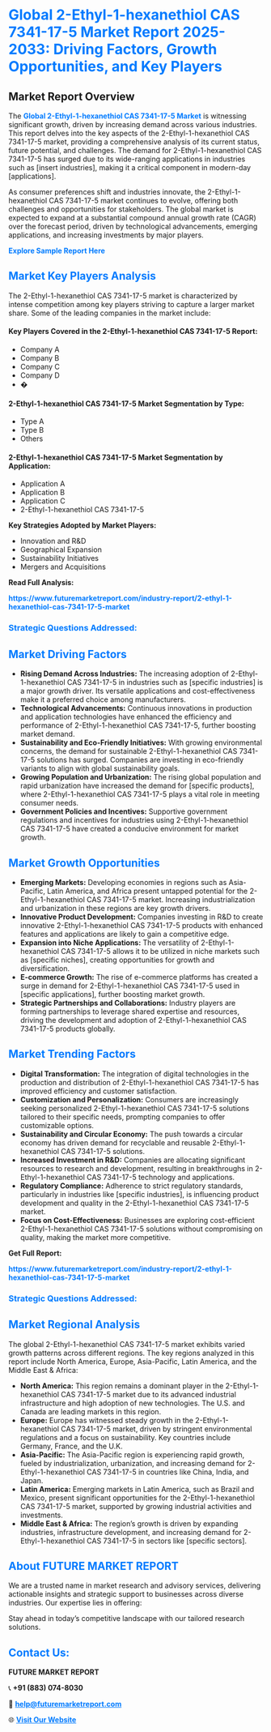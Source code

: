 <h1 style="color: #007BFF;">Global 2-Ethyl-1-hexanethiol CAS 7341-17-5 Market Report 2025-2033: Driving Factors, Growth Opportunities, and Key Players</h1>

<section id="overview">
<h2>Market Report Overview</h2>
<p>The <a href="https://www.futuremarketreport.com/industry-report/2-ethyl-1-hexanethiol-cas-7341-17-5-market" style="color: #007BFF; text-decoration: none;"><strong>Global 2-Ethyl-1-hexanethiol CAS 7341-17-5 Market</strong></a> is witnessing significant growth, driven by increasing demand across various industries. This report delves into the key aspects of the 2-Ethyl-1-hexanethiol CAS 7341-17-5 market, providing a comprehensive analysis of its current status, future potential, and challenges. The demand for 2-Ethyl-1-hexanethiol CAS 7341-17-5 has surged due to its wide-ranging applications in industries such as [insert industries], making it a critical component in modern-day [applications].</p>
<p>As consumer preferences shift and industries innovate, the 2-Ethyl-1-hexanethiol CAS 7341-17-5 market continues to evolve, offering both challenges and opportunities for stakeholders. The global market is expected to expand at a substantial compound annual growth rate (CAGR) over the forecast period, driven by technological advancements, emerging applications, and increasing investments by major players.</p>
</section>

<section id="overview">
<p><a href="https://www.futuremarketreport.com/request-sample/reportId=116437" style="color: #007BFF; text-decoration: none;"><strong>Explore Sample Report Here</strong></a></p>
</section>

<section id="key-players">
<h2 style="color: #007BFF;">Market Key Players Analysis</h2>
<p>The 2-Ethyl-1-hexanethiol CAS 7341-17-5 market is characterized by intense competition among key players striving to capture a larger market share. Some of the leading companies in the market include:</p>
<h4>Key Players Covered in the 2-Ethyl-1-hexanethiol CAS 7341-17-5 Report:</h4>
<ul><li>Company A</li><li>Company B</li><li>Company C</li><li>Company D</li><li>�</li></ul>
<h4>2-Ethyl-1-hexanethiol CAS 7341-17-5 Market Segmentation by Type:</h4>
<ul><li>Type A</li><li>Type B</li><li>Others</li></ul>

<h4>2-Ethyl-1-hexanethiol CAS 7341-17-5 Market Segmentation by Application:</h4>
<ul><li>Application A</li><li>Application B</li><li>Application C</li><li>2-Ethyl-1-hexanethiol CAS 7341-17-5</li></ul>
<p><strong>Key Strategies Adopted by Market Players:</strong></p>
<ul>
<li>Innovation and R&D</li>
<li>Geographical Expansion</li>
<li>Sustainability Initiatives</li>
<li>Mergers and Acquisitions</li>
</ul>
</section>

<section>
<p><strong>Read Full Analysis: </strong></p><a href="https://www.futuremarketreport.com/industry-report/2-ethyl-1-hexanethiol-cas-7341-17-5-market" style="color: #007BFF; text-decoration: none;"><strong>https://www.futuremarketreport.com/industry-report/2-ethyl-1-hexanethiol-cas-7341-17-5-market</strong></a>
<h3 style="color: #007BFF;">Strategic Questions Addressed:</h3>
</section>

<section id="driving-factors">
<h2 style="color: #007BFF;">Market Driving Factors</h2>
<ul>
<li><strong>Rising Demand Across Industries:</strong> The increasing adoption of 2-Ethyl-1-hexanethiol CAS 7341-17-5 in industries such as [specific industries] is a major growth driver. Its versatile applications and cost-effectiveness make it a preferred choice among manufacturers.</li>
<li><strong>Technological Advancements:</strong> Continuous innovations in production and application technologies have enhanced the efficiency and performance of 2-Ethyl-1-hexanethiol CAS 7341-17-5, further boosting market demand.</li>
<li><strong>Sustainability and Eco-Friendly Initiatives:</strong> With growing environmental concerns, the demand for sustainable 2-Ethyl-1-hexanethiol CAS 7341-17-5 solutions has surged. Companies are investing in eco-friendly variants to align with global sustainability goals.</li>
<li><strong>Growing Population and Urbanization:</strong> The rising global population and rapid urbanization have increased the demand for [specific products], where 2-Ethyl-1-hexanethiol CAS 7341-17-5 plays a vital role in meeting consumer needs.</li>
<li><strong>Government Policies and Incentives:</strong> Supportive government regulations and incentives for industries using 2-Ethyl-1-hexanethiol CAS 7341-17-5 have created a conducive environment for market growth.</li>
</ul>
</section>

<section id="growth-opportunities">
<h2 style="color: #007BFF;">Market Growth Opportunities</h2>
<ul>
<li><strong>Emerging Markets:</strong> Developing economies in regions such as Asia-Pacific, Latin America, and Africa present untapped potential for the 2-Ethyl-1-hexanethiol CAS 7341-17-5 market. Increasing industrialization and urbanization in these regions are key growth drivers.</li>
<li><strong>Innovative Product Development:</strong> Companies investing in R&D to create innovative 2-Ethyl-1-hexanethiol CAS 7341-17-5 products with enhanced features and applications are likely to gain a competitive edge.</li>
<li><strong>Expansion into Niche Applications:</strong> The versatility of 2-Ethyl-1-hexanethiol CAS 7341-17-5 allows it to be utilized in niche markets such as [specific niches], creating opportunities for growth and diversification.</li>
<li><strong>E-commerce Growth:</strong> The rise of e-commerce platforms has created a surge in demand for 2-Ethyl-1-hexanethiol CAS 7341-17-5 used in [specific applications], further boosting market growth.</li>
<li><strong>Strategic Partnerships and Collaborations:</strong> Industry players are forming partnerships to leverage shared expertise and resources, driving the development and adoption of 2-Ethyl-1-hexanethiol CAS 7341-17-5 products globally.</li>
</ul>
</section>

<section id="trending-factors">
<h2 style="color: #007BFF;">Market Trending Factors</h2>
<ul>
<li><strong>Digital Transformation:</strong> The integration of digital technologies in the production and distribution of 2-Ethyl-1-hexanethiol CAS 7341-17-5 has improved efficiency and customer satisfaction.</li>
<li><strong>Customization and Personalization:</strong> Consumers are increasingly seeking personalized 2-Ethyl-1-hexanethiol CAS 7341-17-5 solutions tailored to their specific needs, prompting companies to offer customizable options.</li>
<li><strong>Sustainability and Circular Economy:</strong> The push towards a circular economy has driven demand for recyclable and reusable 2-Ethyl-1-hexanethiol CAS 7341-17-5 solutions.</li>
<li><strong>Increased Investment in R&D:</strong> Companies are allocating significant resources to research and development, resulting in breakthroughs in 2-Ethyl-1-hexanethiol CAS 7341-17-5 technology and applications.</li>
<li><strong>Regulatory Compliance:</strong> Adherence to strict regulatory standards, particularly in industries like [specific industries], is influencing product development and quality in the 2-Ethyl-1-hexanethiol CAS 7341-17-5 market.</li>
<li><strong>Focus on Cost-Effectiveness:</strong> Businesses are exploring cost-efficient 2-Ethyl-1-hexanethiol CAS 7341-17-5 solutions without compromising on quality, making the market more competitive.</li>
</ul>
</section>

<section>
<p><strong>Get Full Report: </strong></p><a href="https://www.futuremarketreport.com/industry-report/2-ethyl-1-hexanethiol-cas-7341-17-5-market" style="color: #007BFF; text-decoration: none;"><strong>https://www.futuremarketreport.com/industry-report/2-ethyl-1-hexanethiol-cas-7341-17-5-market</strong></a>
<h3 style="color: #007BFF;">Strategic Questions Addressed:</h3>
</section>


<section id="regional-analysis">
<h2 style="color: #007BFF;">Market Regional Analysis</h2>
<p>The global 2-Ethyl-1-hexanethiol CAS 7341-17-5 market exhibits varied growth patterns across different regions. The key regions analyzed in this report include North America, Europe, Asia-Pacific, Latin America, and the Middle East & Africa:</p>
<ul>
<li><strong>North America:</strong> This region remains a dominant player in the 2-Ethyl-1-hexanethiol CAS 7341-17-5 market due to its advanced industrial infrastructure and high adoption of new technologies. The U.S. and Canada are leading markets in this region.</li>
<li><strong>Europe:</strong> Europe has witnessed steady growth in the 2-Ethyl-1-hexanethiol CAS 7341-17-5 market, driven by stringent environmental regulations and a focus on sustainability. Key countries include Germany, France, and the U.K.</li>
<li><strong>Asia-Pacific:</strong> The Asia-Pacific region is experiencing rapid growth, fueled by industrialization, urbanization, and increasing demand for 2-Ethyl-1-hexanethiol CAS 7341-17-5 in countries like China, India, and Japan.</li>
<li><strong>Latin America:</strong> Emerging markets in Latin America, such as Brazil and Mexico, present significant opportunities for the 2-Ethyl-1-hexanethiol CAS 7341-17-5 market, supported by growing industrial activities and investments.</li>
<li><strong>Middle East & Africa:</strong> The region’s growth is driven by expanding industries, infrastructure development, and increasing demand for 2-Ethyl-1-hexanethiol CAS 7341-17-5 in sectors like [specific sectors].</li>
</ul>
</section>

<footer>
<h2 style="color: #007BFF;">About FUTURE MARKET REPORT</h2>
<p>We are a trusted name in market research and advisory services, delivering actionable insights and strategic support to businesses across diverse industries. Our expertise lies in offering:</p>

<p>Stay ahead in today’s competitive landscape with our tailored research solutions.</p>

<h2 style="color: #007BFF;">Contact Us:</h2>
<p><strong>FUTURE MARKET REPORT</strong></p>
<p>📞 <strong>+91 (883) 074-8030</strong></p>
<p>📧 <strong><a href="mailto:help@futuremarketreport.com" style="color: #007BFF;">help@futuremarketreport.com</a></strong></p>
<p>🌐 <strong><a href="https://www.futuremarketreport.com/" style="color: #007BFF;">Visit Our Website</a></strong></p>
</footer>